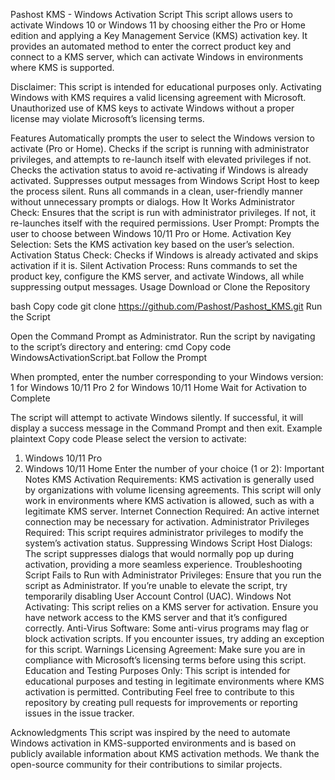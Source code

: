 Pashost KMS - Windows Activation Script
This script allows users to activate Windows 10 or Windows 11 by choosing either the Pro or Home edition and applying a Key Management Service (KMS) activation key. It provides an automated method to enter the correct product key and connect to a KMS server, which can activate Windows in environments where KMS is supported.

Disclaimer: This script is intended for educational purposes only. Activating Windows with KMS requires a valid licensing agreement with Microsoft. Unauthorized use of KMS keys to activate Windows without a proper license may violate Microsoft’s licensing terms.

Features
Automatically prompts the user to select the Windows version to activate (Pro or Home).
Checks if the script is running with administrator privileges, and attempts to re-launch itself with elevated privileges if not.
Checks the activation status to avoid re-activating if Windows is already activated.
Suppresses output messages from Windows Script Host to keep the process silent.
Runs all commands in a clean, user-friendly manner without unnecessary prompts or dialogs.
How It Works
Administrator Check: Ensures that the script is run with administrator privileges. If not, it re-launches itself with the required permissions.
User Prompt: Prompts the user to choose between Windows 10/11 Pro or Home.
Activation Key Selection: Sets the KMS activation key based on the user’s selection.
Activation Status Check: Checks if Windows is already activated and skips activation if it is.
Silent Activation Process: Runs commands to set the product key, configure the KMS server, and activate Windows, all while suppressing output messages.
Usage
Download or Clone the Repository

bash
Copy code
git clone https://github.com/Pashost/Pashost_KMS.git
Run the Script

Open the Command Prompt as Administrator.
Run the script by navigating to the script’s directory and entering:
cmd
Copy code
WindowsActivationScript.bat
Follow the Prompt

When prompted, enter the number corresponding to your Windows version:
1 for Windows 10/11 Pro
2 for Windows 10/11 Home
Wait for Activation to Complete

The script will attempt to activate Windows silently. If successful, it will display a success message in the Command Prompt and then exit.
Example
plaintext
Copy code
Please select the version to activate:
1. Windows 10/11 Pro
2. Windows 10/11 Home
Enter the number of your choice (1 or 2):
Important Notes
KMS Activation Requirements: KMS activation is generally used by organizations with volume licensing agreements. This script will only work in environments where KMS activation is allowed, such as with a legitimate KMS server.
Internet Connection Required: An active internet connection may be necessary for activation.
Administrator Privileges Required: This script requires administrator privileges to modify the system’s activation status.
Suppressing Windows Script Host Dialogs: The script suppresses dialogs that would normally pop up during activation, providing a more seamless experience.
Troubleshooting
Script Fails to Run with Administrator Privileges: Ensure that you run the script as Administrator. If you’re unable to elevate the script, try temporarily disabling User Account Control (UAC).
Windows Not Activating: This script relies on a KMS server for activation. Ensure you have network access to the KMS server and that it’s configured correctly.
Anti-Virus Software: Some anti-virus programs may flag or block activation scripts. If you encounter issues, try adding an exception for this script.
Warnings
Licensing Agreement: Make sure you are in compliance with Microsoft’s licensing terms before using this script.
Education and Testing Purposes Only: This script is intended for educational purposes and testing in legitimate environments where KMS activation is permitted.
Contributing
Feel free to contribute to this repository by creating pull requests for improvements or reporting issues in the issue tracker.

Acknowledgments
This script was inspired by the need to automate Windows activation in KMS-supported environments and is based on publicly available information about KMS activation methods. We thank the open-source community for their contributions to similar projects.
